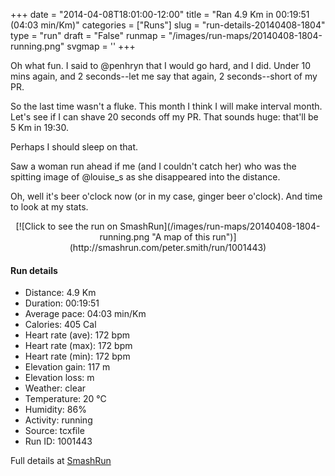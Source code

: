 +++
date = "2014-04-08T18:01:00-12:00"
title = "Ran 4.9 Km in 00:19:51 (04:03 min/Km)"
categories = ["Runs"]
slug = "run-details-20140408-1804"
type = "run"
draft = "False"
runmap = "/images/run-maps/20140408-1804-running.png"
svgmap = '<polyline points="94 78, 86 78, 71 96, 62 95, 50 100, 37 96, 39 82, 3 71, 3 69, 15 41, 18 35, 56 0, 68 2, 27 43, 45 25, 69 3, 66 0, 54 1, 16 39, 3 72, 40 82, 38 96, 57 100, 70 95, 81 80, 92 80, 97 74">'
+++

Oh what fun. I said to @penhryn that I would go hard, and I did. Under 10 mins again, and 2 seconds--let me say that again, 2 seconds--short of my PR. 

So the last time wasn't a fluke. This month I think I will make interval month. Let's see if I can shave 20 seconds off my PR. That sounds huge: that'll be 5 Km in 19:30. 

Perhaps I should sleep on that. 

Saw a woman run ahead if me (and I couldn't catch her) who was the spitting image of @louise_s as she disappeared into the distance. 

Oh, well it's beer o'clock now (or in my case, ginger beer o'clock). And time to look at my stats. 




<!--more-->

<center>
[![Click to see the run on SmashRun](/images/run-maps/20140408-1804-running.png "A map of this run")](http://smashrun.com/peter.smith/run/1001443)
</center>

#### Run details

* Distance: 4.9 Km
* Duration: 00:19:51
* Average pace: 04:03 min/Km
* Calories: 405 Cal
* Heart rate (ave): 172 bpm
* Heart rate (max): 172 bpm
* Heart rate (min): 172 bpm
* Elevation gain: 117 m
* Elevation loss:  m
* Weather: clear
* Temperature: 20 &deg;C
* Humidity: 86%
* Activity: running
* Source: tcxfile
* Run ID: 1001443

Full details at [SmashRun](http://smashrun.com/peter.smith/run/1001443)